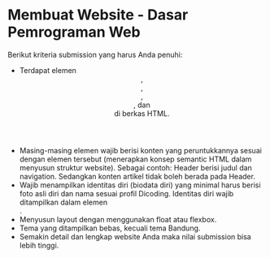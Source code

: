 # Membuat Website - Dasar Pemrograman Web
Berikut kriteria submission yang harus Anda penuhi:
- Terdapat elemen <header>, <footer>, <main>, <article>, dan <aside> di berkas HTML.
- Masing-masing elemen wajib berisi konten yang peruntukkannya sesuai dengan elemen tersebut (menerapkan konsep semantic HTML dalam menyusun struktur website). Sebagai contoh: Header berisi judul dan navigation. Sedangkan konten artikel tidak boleh berada pada Header.
- Wajib menampilkan identitas diri (biodata diri) yang minimal harus berisi foto asli diri dan nama sesuai profil Dicoding. Identitas diri wajib ditampilkan dalam elemen <aside>.
- Menyusun layout dengan menggunakan float atau flexbox.
- Tema yang ditampilkan bebas, kecuali tema Bandung.
- Semakin detail dan lengkap website Anda maka nilai submission bisa lebih tinggi.
